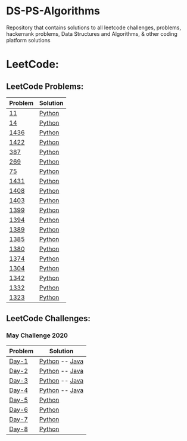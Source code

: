 # DS-PS-Algorithms
Repository that contains solutions to all leetcode challenges, problems, hackerrank problems, Data Structures and Algorithms, &amp; other coding platform solutions

# LeetCode:


## LeetCode Problems:
Problem | Solution
------- | --------
[11](https://leetcode.com/problems/container-with-most-water/) | [Python](https://github.com/nikhilbommu/DS-PS-Algorithms/blob/master/Leetcode/LeetCode%20Problems/container-with-most-water.py)
[14](https://leetcode.com/problems/longest-common-prefix/) | [Python](https://github.com/nikhilbommu/DS-PS-Algorithms/blob/master/Leetcode/LeetCode%20Problems/longest-common-prefix.py)
[1436](https://leetcode.com/problems/destination-city/) | [Python](https://github.com/nikhilbommu/DS-PS-Algorithms/blob/master/Leetcode/LeetCode%20Problems/Destination-City.py)
[1422](https://leetcode.com/problems/maximum-score-after-splitting-a-string/) | [Python](https://github.com/nikhilbommu/DS-PS-Algorithms/blob/master/Leetcode/LeetCode%20Problems/MaximumScoreAfterSplittingaString.py)
[387](https://leetcode.com/problems/first-unique-character-in-a-string/) | [Python](https://github.com/nikhilbommu/DS-PS-Algorithms/blob/master/Leetcode/LeetCode%20Problems/FirstUniqueCharacterInaString.py)
[269](https://leetcode.com/problems/majority-element/) | [Python](https://github.com/nikhilbommu/DS-PS-Algorithms/blob/master/Leetcode/LeetCode%20Problems/MajorityElement.py)
[75](https://leetcode.com/problems/sort-colors/) | [Python](https://github.com/nikhilbommu/DS-PS-Algorithms/blob/master/Leetcode/LeetCode%20Problems/SortColors.py)
[1431](https://leetcode.com/problems/kids-with-the-greatest-number-of-candies/) | [Python](https://github.com/nikhilbommu/DS-PS-Algorithms/blob/master/Leetcode/LeetCode%20Problems/KidsWithTheGreatestNumberOfCandies.py)
[1408](https://leetcode.com/problems/string-matching-in-an-array/) | [Python](https://github.com/nikhilbommu/DS-PS-Algorithms/blob/master/Leetcode/LeetCode%20Problems/StringMatchingInAnArray.py)
[1403](https://leetcode.com/problems/minimum-subsequence-in-non-increasing-order/) | [Python](https://github.com/nikhilbommu/DS-PS-Algorithms/blob/master/Leetcode/LeetCode%20Problems/MinimumSubsequenceInaNon-IncreasingOrder.py)
[1399](https://leetcode.com/problems/count-largest-group/) | [Python](https://github.com/nikhilbommu/DS-PS-Algorithms/blob/master/Leetcode/LeetCode%20Problems/CountLargestGroup.py)
[1394](https://leetcode.com/problems/find-lucky-integer-in-an-array/) | [Python](https://github.com/nikhilbommu/DS-PS-Algorithms/blob/master/Leetcode/LeetCode%20Problems/FindLuckyIntegerInAnArray.py)
[1389](https://leetcode.com/problems/create-target-array-in-the-given-order/) | [Python](https://github.com/nikhilbommu/DS-PS-Algorithms/blob/master/Leetcode/LeetCode%20Problems/CreateTargetArrayInGivenOrder.py)
[1385](https://leetcode.com/problems/find-the-distance-value-between-two-arrays/) | [Python](https://github.com/nikhilbommu/DS-PS-Algorithms/blob/master/Leetcode/LeetCode%20Problems/FindTheDistanceValueBetweenTwoArrays.py)
[1380](https://leetcode.com/problems/lucky-numbers-in-a-matrix/) | [Python](https://github.com/nikhilbommu/DS-PS-Algorithms/blob/master/Leetcode/LeetCode%20Problems/LuckyNumberInaMatrix.py)
[1374](https://leetcode.com/problems/generate-a-string-with-characters-that-have-odd-counts/) | [Python](https://github.com/nikhilbommu/DS-PS-Algorithms/blob/master/Leetcode/LeetCode%20Problems/GenerateaStringWithCharactersThatHaveOddCounts.py)
[1304](https://leetcode.com/problems/find-n-unique-integers-sum-up-to-zero/) | [Python](https://github.com/nikhilbommu/DS-PS-Algorithms/blob/master/Leetcode/LeetCode%20Problems/FindNUniqueIntegersSumuptoZero.py)
[1342](https://leetcode.com/problems/number-of-steps-to-reduce-a-number-to-zero/) | [Python](https://github.com/nikhilbommu/DS-PS-Algorithms/blob/master/Leetcode/LeetCode%20Problems/NumberofStepstoReduceaNumbertoZero.py)
[1332](https://leetcode.com/problems/remove-palindromic-subsequences/) | [Python](https://github.com/nikhilbommu/DS-PS-Algorithms/blob/master/Leetcode/LeetCode%20Problems/RemovePalindromicSubsequences.py)
[1323](https://leetcode.com/problems/maximum-69-number/) | [Python](https://github.com/nikhilbommu/DS-PS-Algorithms/blob/master/Leetcode/LeetCode%20Problems/Maximum69Number.py)


## LeetCode Challenges:
### May Challenge 2020
Problem | Solution
------- | --------
[Day-1](https://leetcode.com/explore/challenge/card/may-leetcoding-challenge/534/week-1-may-1st-may-7th/3316/) | [Python](https://github.com/nikhilbommu/DS-PS-Algorithms/blob/master/Leetcode/LeetCode%20Challenges/May%20LeetCode%20Challenge/FirstBadVersion.py) -- [Java](https://github.com/chetanbommu/LeetCode-MayChallenge2020/blob/master/src/FirstBadVersion.java)
[Day-2](https://leetcode.com/explore/challenge/card/may-leetcoding-challenge/534/week-1-may-1st-may-7th/3317/) | [Python](https://github.com/nikhilbommu/DS-PS-Algorithms/blob/master/Leetcode/LeetCode%20Challenges/May%20LeetCode%20Challenge/JewelsAndStones.py) -- [Java](https://github.com/chetanbommu/LeetCode-MayChallenge2020/blob/master/src/JewelsAndStones.java)
[Day-3](https://leetcode.com/explore/challenge/card/may-leetcoding-challenge/534/week-1-may-1st-may-7th/3318/) | [Python](https://github.com/nikhilbommu/DS-PS-Algorithms/blob/master/Leetcode/LeetCode%20Challenges/May%20LeetCode%20Challenge/RansomNote.py) -- [Java](https://github.com/chetanbommu/LeetCode-MayChallenge2020/blob/master/src/RansomNote.java)
[Day-4](https://leetcode.com/explore/challenge/card/may-leetcoding-challenge/534/week-1-may-1st-may-7th/3319/) | [Python](https://github.com/nikhilbommu/DS-PS-Algorithms/blob/master/Leetcode/LeetCode%20Challenges/May%20LeetCode%20Challenge/NumberCompliment.py) -- [Java](https://github.com/chetanbommu/LeetCode-MayChallenge2020/blob/master/src/NumberCompliment.java)
[Day-5](https://leetcode.com/explore/challenge/card/may-leetcoding-challenge/534/week-1-may-1st-may-7th/3320/) | [Python](https://github.com/nikhilbommu/DS-PS-Algorithms/blob/master/Leetcode/LeetCode%20Problems/FirstUniqueCharacterInaString.py)
[Day-6](https://leetcode.com/explore/challenge/card/may-leetcoding-challenge/534/week-1-may-1st-may-7th/3321/) | [Python](https://github.com/nikhilbommu/DS-PS-Algorithms/blob/master/Leetcode/LeetCode%20Problems/MajorityElement.py)
[Day-7](https://leetcode.com/explore/challenge/card/may-leetcoding-challenge/534/week-1-may-1st-may-7th/3322/) | [Python](https://github.com/nikhilbommu/DS-PS-Algorithms/blob/master/Leetcode/LeetCode%20Challenges/May%20LeetCode%20Challenge/CousinsInBinaryTree.py)
[Day-8](https://leetcode.com/explore/challenge/card/may-leetcoding-challenge/535/week-2-may-8th-may-14th/3323/) | [Python](https://github.com/nikhilbommu/DS-PS-Algorithms/blob/master/Leetcode/LeetCode%20Challenges/May%20LeetCode%20Challenge/CheckIfItIsaStraightLine.py)